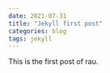 ```yaml
---
date: 2021-07-31
title: "Jekyll first post"
categories: blog
tags: jekyll
---
```


This is the first post of rau.
